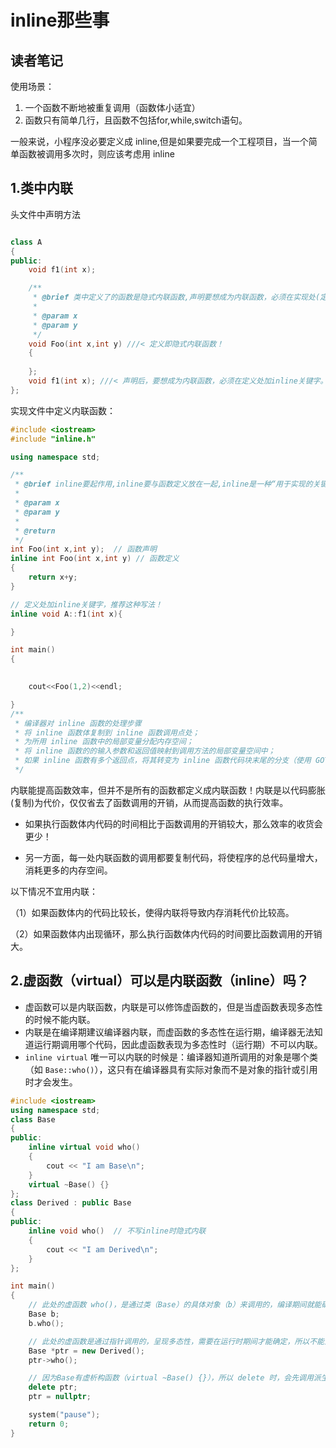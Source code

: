 # inline那些事

## 读者笔记

使用场景：

1. 一个函数不断地被重复调用（函数体小适宜）
2. 函数只有简单几行，且函数不包括for,while,switch语句。

一般来说，小程序没必要定义成 inline,但是如果要完成一个工程项目，当一个简单函数被调用多次时，则应该考虑用 inline

## 1.类中内联

头文件中声明方法

```c++

class A
{
public:
    void f1(int x); 

    /**
     * @brief 类中定义了的函数是隐式内联函数,声明要想成为内联函数，必须在实现处(定义处)加inline关键字。
     *
     * @param x
     * @param y
     */
    void Foo(int x,int y) ///< 定义即隐式内联函数！
    {
    
    };
    void f1(int x); ///< 声明后，要想成为内联函数，必须在定义处加inline关键字。  
};
```

实现文件中定义内联函数：

```c++
#include <iostream>
#include "inline.h"

using namespace std;

/**
 * @brief inline要起作用,inline要与函数定义放在一起,inline是一种“用于实现的关键字,而不是用于声明的关键字”
 *
 * @param x
 * @param y
 *
 * @return 
 */
int Foo(int x,int y);  // 函数声明
inline int Foo(int x,int y) // 函数定义
{
    return x+y;
}

// 定义处加inline关键字，推荐这种写法！
inline void A::f1(int x){

}

int main()
{

    
    cout<<Foo(1,2)<<endl;

}
/**
 * 编译器对 inline 函数的处理步骤
 * 将 inline 函数体复制到 inline 函数调用点处；
 * 为所用 inline 函数中的局部变量分配内存空间；
 * 将 inline 函数的的输入参数和返回值映射到调用方法的局部变量空间中；
 * 如果 inline 函数有多个返回点，将其转变为 inline 函数代码块末尾的分支（使用 GOTO）。
 */

```

内联能提高函数效率，但并不是所有的函数都定义成内联函数！内联是以代码膨胀(复制)为代价，仅仅省去了函数调用的开销，从而提高函数的执行效率。

- 如果执行函数体内代码的时间相比于函数调用的开销较大，那么效率的收货会更少！

- 另一方面，每一处内联函数的调用都要复制代码，将使程序的总代码量增大，消耗更多的内存空间。

以下情况不宜用内联：

（1）如果函数体内的代码比较长，使得内联将导致内存消耗代价比较高。

（2）如果函数体内出现循环，那么执行函数体内代码的时间要比函数调用的开销大。

## 2.虚函数（virtual）可以是内联函数（inline）吗？

- 虚函数可以是内联函数，内联是可以修饰虚函数的，但是当虚函数表现多态性的时候不能内联。
- 内联是在编译期建议编译器内联，而虚函数的多态性在运行期，编译器无法知道运行期调用哪个代码，因此虚函数表现为多态性时（运行期）不可以内联。
- `inline virtual` 唯一可以内联的时候是：编译器知道所调用的对象是哪个类（如 `Base::who()`），这只有在编译器具有实际对象而不是对象的指针或引用时才会发生。

```c++
#include <iostream>  
using namespace std;
class Base
{
public:
    inline virtual void who()
    {
        cout << "I am Base\n";
    }
    virtual ~Base() {}
};
class Derived : public Base
{
public:
    inline void who()  // 不写inline时隐式内联
    {
        cout << "I am Derived\n";
    }
};

int main()
{
    // 此处的虚函数 who()，是通过类（Base）的具体对象（b）来调用的，编译期间就能确定了，所以它可以是内联的，但最终是否内联取决于编译器。 
    Base b;
    b.who();

    // 此处的虚函数是通过指针调用的，呈现多态性，需要在运行时期间才能确定，所以不能为内联。  
    Base *ptr = new Derived();
    ptr->who();

    // 因为Base有虚析构函数（virtual ~Base() {}），所以 delete 时，会先调用派生类（Derived）析构函数，再调用基类（Base）析构函数，防止内存泄漏。
    delete ptr;
    ptr = nullptr;

    system("pause");
    return 0;
} 
```



